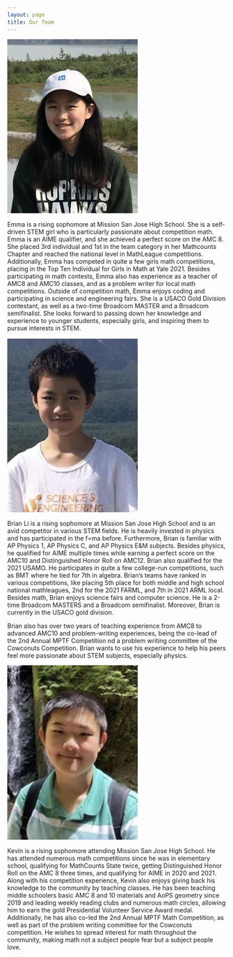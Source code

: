 ```yaml
---
layout: page
title: Our Team
---
```


<img src="/assets/img/emma-li.jpeg" class="center" width="300"/>

Emma is a rising sophomore at Mission San Jose High School. She is a self-driven STEM 
girl who is particularly passionate about competition math. Emma is an AIME qualifier, 
and she achieved a perfect score on the AMC 8. She placed 3rd individual and 1st in the team category in her Mathcounts Chapter and reached the national level in MathLeague competitions. Additionally, Emma has competed in quite a few girls math competitions, placing in the Top Ten Individual for Girls in Math at Yale 2021. Besides participating in math contests, Emma also has experience as a teacher of AMC8 and AMC10 classes, and as a problem writer for local math competitions. Outside of competition math, Emma enjoys coding and participating in science and engineering fairs. She is a USACO Gold Division contestant, as well as a two-time Broadcom MASTER and a Broadcom semifinalist. She looks forward to passing down her knowledge and experience to younger students, especially girls, and inspiring them to pursue interests in STEM.

<img src="/assets/img/brian-li.jpeg" class="center" width="300"/>

Brian Li is a rising sophomore at Mission San Jose High School and is an avid 
competitor in various STEM fields. He is heavily invested in physics and has participated in the f=ma before. Furthermore, Brian is familiar with AP Physics 1, AP Physics C, and AP Physics E&M subjects. Besides physics, he qualified for AIME multiple times while 
earning a perfect score on the AMC10 and Distinguished Honor Roll on AMC12. 
Brian also qualified for the 2021 USAMO. He participates in quite a few college-run 
competitions, such as BMT where he tied for 7th in algebra. Brian’s teams have ranked 
in various competitions, like placing 5th place for both middle and high school national mathleagues, 2nd for the 2021 FARML, and 7th in 2021 ARML local. Besides math, Brian enjoys science fairs and computer science. He is a 2-time Broadcom MASTERS and a Broadcom semifinalist. Moreover, Brian is currently in the USACO 
gold division.

Brian also has over two years of teaching experience from AMC8 to advanced AMC10 and 
problem-writing experiences, being the co-lead of the 2nd Annual MPTF Competition 
nd a problem writing committee of the Cowconuts Competition. Brian wants to use his experience to help his peers feel more passionate about STEM subjects, especially physics.

<img src="/assets/img/kevin-jiang.jpeg" class="center" width="300"/>

Kevin is a rising sophomore attending Mission San Jose High School. He has 
attended numerous math competitions since he was in elementary school, 
qualifying for MathCounts State twice, getting Distinguished Honor Roll 
on the AMC 8 three times, and qualifying for AIME in 2020 and 2021. Along 
with his competition experience, Kevin also enjoys giving back his knowledge 
to the community by teaching classes. He has been teaching middle schoolers 
basic AMC 8 and 10 materials and AoPS geometry since 2019 and leading weekly 
reading clubs and numerous math circles, allowing him to earn the gold 
Presidential Volunteer Service Award medal. Additionally, he has also 
co-led the 2nd Annual MPTF Math Competition, as well as part of the 
problem writing committee for the Cowconuts competition. He wishes to spread 
interest for math throughout the community, making math not a subject people 
fear but a subject people love.
